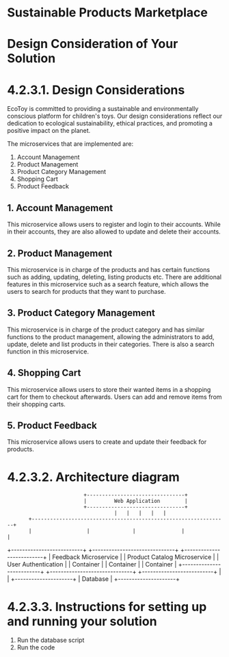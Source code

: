 # Sustainable Products Marketplace

# Design Consideration of Your Solution

# 4.2.3.1. Design Considerations

EcoToy is committed to providing a sustainable and environmentally conscious platform for children's toys. Our design considerations reflect our dedication to ecological sustainability, ethical practices, and promoting a positive impact on the planet.

The microservices that are implemented are:
1. Account Management
2. Product Management
3. Product Category Management
4. Shopping Cart
5. Product Feedback

## 1. Account Management
This microservice allows users to register and login to their accounts. While in their accounts, they are also allowed to update and delete their accounts. 

## 2. Product Management
This microservice is in charge of the products and has certain functions such as adding, updating, deleting, listing products etc. There are additional features in this microservice such as a search feature, which allows the users to search for products that they want to purchase.

## 3. Product Category Management
This microservice is in charge of the product category and has similar functions to the product management, allowing the administrators to add, update, delete and list products in their categories. There is also a search function in this microservice.

## 4. Shopping Cart
This microservice allows users to store their wanted items in a shopping cart for them to checkout afterwards. Users can add and remove items from their shopping carts.

## 5. Product Feedback
This microservice allows users to create and update their feedback for products.

#  4.2.3.2.	Architecture diagram

                             +--------------------------------+
                             |         Web Application        |
                             +--------------------------------+
                                       |   |   |   |   |
           +----------------------------------------------------------------+
           |                  |              |               |              |
+--------------------------+ +------------------------------+ +--------------------------+
| Feedback Microservice    | | Product Catalog Microservice | | User Authentication      |
|        Container         | |         Container            | |      Container           |
+--------------------------+ +------------------------------+ +--------------------------+
                                       |               |
                                    +---------------------+
                                    |       Database      |
                                    +---------------------+

# 4.2.3.3.	Instructions for setting up and running your solution

1. Run the database script
2. Run the code
